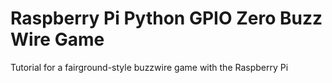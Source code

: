 # Raspberry Pi Python GPIO Zero Buzz Wire Game
 Tutorial for a fairground-style buzzwire game with the Raspberry Pi
